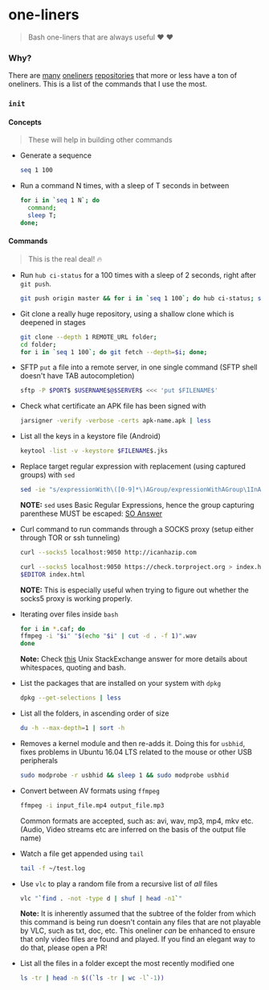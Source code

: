 # one-liners

> Bash one-liners that are always useful :heart: :heart:

### Why?

There are [many](https://github.com/jlevy/the-art-of-command-line#basics)
[oneliners](https://github.com/stephenturner/oneliners)
[repositories](https://github.com/congto/oneliners) that more or less have a
ton of oneliners. This is a list of the commands that I use the most.

### `init`

#### Concepts

> These will help in building other commands

- Generate a sequence

    ```sh
    seq 1 100
    ```

- Run a command N times, with a sleep of T seconds in between
    ```sh
    for i in `seq 1 N`; do
      command;
      sleep T;
    done;
    ```


#### Commands

> This is the real deal! :fire:

- Run `hub ci-status` for a 100 times with a sleep of 2 seconds, right after `git push`.

    ```sh
    git push origin master && for i in `seq 1 100`; do hub ci-status; sleep 2; done;
    ```

- Git clone a really huge repository, using a shallow clone which is deepened in stages
    ```sh
    git clone --depth 1 REMOTE_URL folder;
    cd folder;
    for i in `seq 1 100`; do git fetch --depth=$i; done;
    ```

- SFTP `put` a file into a remote server, in one single command (SFTP shell doesn't have TAB autocompletion)

    ```sh
    sftp -P $PORT$ $USERNAME$@$SERVER$ <<< 'put $FILENAME$'
    ```

- Check what certificate an APK file has been signed with

    ```sh
    jarsigner -verify -verbose -certs apk-name.apk | less
    ```

- List all the keys in a keystore file (Android)

    ```sh
    keytool -list -v -keystore $FILENAME$.jks
    ```

- Replace target regular expression with replacement (using captured groups) with `sed`

    ```sh
    sed -ie "s/expressionWith\([0-9]*\)AGroup/expressionWithAGroup\1InADifferentPlace/g" *.xml
    ```

    **NOTE:** `sed` uses Basic Regular Expressions, hence the group capturing parenthese MUST be
    escaped: [SO Answer](http://stackoverflow.com/a/24717687/2080089)


- Curl command to run commands through a SOCKS proxy (setup either through TOR
    or ssh tunneling)

    ```sh
    curl --socks5 localhost:9050 http://icanhazip.com
    ```

    ```sh
    curl --socks5 localhost:9050 https://check.torproject.org > index.html
    $EDITOR index.html
    ```

    **NOTE:** This is especially useful when trying to figure out whether the
    socks5 proxy is working properly.

- Iterating over files inside `bash`

    ```sh
    for i in *.caf; do
    ffmpeg -i "$i" "$(echo "$i" | cut -d . -f 1)".wav
    done
    ```

    **Note:** Check [this](http://unix.stackexchange.com/a/131767/36994) Unix
    StackExchange answer for more details about whitespaces, quoting and bash.


- List the packages that are installed on your system with `dpkg`

    ```sh
    dpkg --get-selections | less
    ```

- List all the folders, in ascending order of size

    ```sh
    du -h --max-depth=1 | sort -h
    ```

- Removes a kernel module and then re-adds it. Doing this for `usbhid`, fixes
    problems in Ubuntu 16.04 LTS related to the mouse or other USB peripherals

    ```sh
    sudo modprobe -r usbhid && sleep 1 && sudo modprobe usbhid
    ```

- Convert between AV formats using `ffmpeg`

    ```sh
    ffmpeg -i input_file.mp4 output_file.mp3
    ```

    Common formats are accepted, such as: avi, wav, mp3, mp4, mkv etc. (Audio,
    Video streams etc are inferred on the basis of the output file name)

- Watch a file get appended using `tail`

    ```sh
    tail -f ~/test.log
    ```

- Use `vlc` to play a random file from a recursive list of _all_ files

    ```sh
    vlc "`find . -not -type d | shuf | head -n1`"
    ```

    **Note:** It is inherently assumed that the subtree of the folder from which
    this command is being run doesn't contain any files that are not playable by
    VLC, such as txt, doc, etc. This oneliner _can_ be enhanced to ensure that
    only video files are found and played. If you find an elegant way to do
    that, please open a PR!

- List all the files in a folder except the most recently modified one

    ```sh
    ls -tr | head -n $((`ls -tr | wc -l`-1))
    ```
